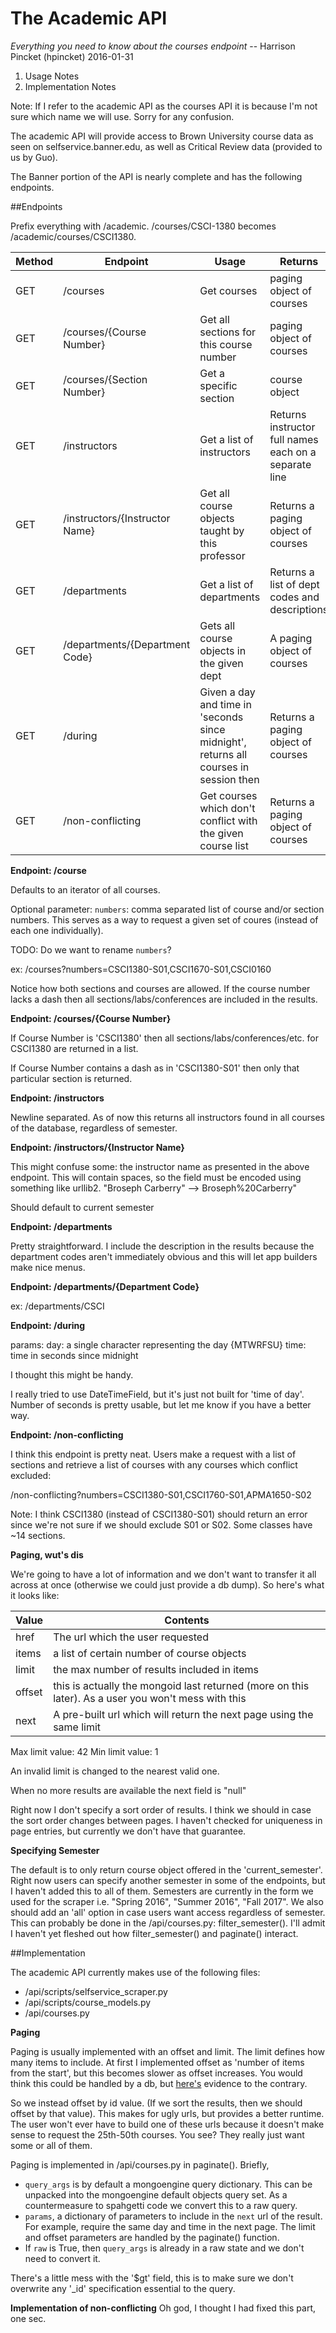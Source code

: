 # The Academic API
*Everything you need to know about the courses endpoint*
-- Harrison Pincket (hpincket) 2016-01-31

1. Usage Notes
2. Implementation Notes

Note: If I refer to the academic API as the courses API it is because I'm not
sure which name we will use. Sorry for any confusion.

The academic API will provide access to Brown University course data as seen on
selfservice.banner.edu, as well as Critical Review data (provided to us by Guo).

The Banner portion of the API is nearly complete and has the following
endpoints.

##Endpoints

Prefix everything with /academic. /courses/CSCI-1380 becomes
/academic/courses/CSCI1380.

| Method | Endpoint | Usage | Returns | 
|---|---|---|---|
|GET|/courses|Get courses|paging object of courses|
|GET|/courses/{Course Number}|Get all sections for this course number|paging object of courses|
|GET|/courses/{Section Number}|Get a specific section| course object|
|GET|/instructors|Get a list of instructors|Returns instructor full names each on a separate line|
|GET|/instructors/{Instructor Name}|Get all course objects taught by this professor|Returns a paging object of courses|
|GET|/departments|Get a list of departments | Returns a list of dept codes and descriptions|
|GET|/departments/{Department Code}| Gets all course objects in the given dept| A paging object of courses|
|GET|/during|Given a day and time in 'seconds since midnight', returns all courses in session then| Returns a paging object of courses|
|GET|/non-conflicting|Get courses which don't conflict with the given course list|Returns a paging object of courses|

**Endpoint: /course**

Defaults to an iterator of all courses.

Optional parameter: `numbers`: comma separated list of course and/or section
numbers. This serves as a way to request a given set of coures (instead of each
one individually).

TODO: Do we want to rename `numbers`?

ex: /courses?numbers=CSCI1380-S01,CSCI1670-S01,CSCI0160

Notice how both sections and courses are allowed. If the course number lacks a
dash then all sections/labs/conferences are included in the results.


**Endpoint: /courses/{Course Number}**

If Course Number is 'CSCI1380' then all sections/labs/conferences/etc. for
CSCI1380 are returned in a list.

If Course Number contains a dash as in 'CSCI1380-S01' then only that particular
section is returned.

**Endpoint: /instructors**

Newline separated. As of now this returns all instructors found in all courses
of the database, regardless of semester.

**Endpoint: /instructors/{Instructor Name}**

This might confuse some: the instructor name as presented in the above endpoint.
This will contain spaces, so the field must be encoded using something like
urllib2. "Broseph Carberry" --> Broseph%20Carberry"

Should default to current semester

**Endpoint: /departments**

Pretty straightforward. I include the description in the results because the
department codes aren't immediately obvious and this will let app builders make
nice menus.

**Endpoint: /departments/{Department Code}**

ex:
/departments/CSCI

**Endpoint: /during**

params:
day: a single character representing the day {MTWRFSU}
time: time in seconds since midnight

I thought this might be handy. 

I really tried to use DateTimeField, but it's just not built for 'time of day'.
Number of seconds is pretty usable, but let me know if you have a better way.

**Endpoint: /non-conflicting**

I think this endpoint is pretty neat. Users make a request with a list of
sections and retrieve a list of courses with any courses which conflict
excluded:

/non-conflicting?numbers=CSCI1380-S01,CSCI1760-S01,APMA1650-S02

Note: I think CSCI1380 (instead of CSCI1380-S01) should return an error since
we're not sure if we should exclude S01 or S02. Some classes have ~14 sections.

**Paging, wut's dis**

We're going to have a lot of information and we don't want to transfer it all
across at once (otherwise we could just provide a db dump). So here's what it
looks like:

|Value|Contents|
| ---- | -----|
| href | The url which the user requested |
| items | a list of certain number of course objects |
| limit | the max number of results included in items|
| offset | this is actually the mongoid last returned (more on this later). As a user you won't mess with this|
| next | A pre-built url which will return the next page using the same limit|

Max limit value: 42
Min limit value: 1

An invalid limit is changed to the nearest valid one.

When no more results are available the next field is "null"

Right now I don't specify a sort order of results. I think we should in case the
sort order changes between pages. I haven't checked for uniqueness in page
entries, but currently we don't have that guarantee.


**Specifying Semester**

The default is to only return course object offered in the 'current_semester'.
Right now users can specify another semester in some of the endpoints, but I
haven't added this to all of them. Semesters are currently in the form we used
for the scraper i.e. "Spring 2016", "Summer 2016", "Fall 2017". We also should
add an 'all' option in case users want access regardless of semester. This
can probably be done in the /api/courses.py: filter_semester(). I'll admit I
haven't yet fleshed out how filter_semester() and paginate() interact.



##Implementation

The academic API currently makes use of the following files:
* /api/scripts/selfservice_scraper.py
* /api/scripts/course_models.py
* /api/courses.py

**Paging**

Paging is usually implemented with an offset and limit. The limit defines how
many items to include. At first I implemented offset as 'number of items from
the start', but this becomes slower as offset increases. You would think this
could be handled by a db, but [here's](https://docs.mongodb.org/manual/reference/method/cursor.skip/)
evidence to the contrary. 

So we instead offset by id value. (If we sort the results, then we should offset
by that value). This makes for ugly urls, but provides a better runtime. The
user won't ever have to build one of these urls because it doesn't make sense to
request the 25th-50th courses. You see? They really just want some or all of
them.

Paging is implemented in /api/courses.py in paginate(). Briefly,
* `query_args` is by default a mongoengine query dictionary. This can be unpacked
  into the mongoengine default objects query set. As a countermeasure to
  spahgetti code we convert this to a raw query.
* `params`, a dictionary of parameters to include in the `next` url of the
  result. For example, require the same day and time in the next page. The limit
  and offset parameters are handled by the paginate() function.
* If `raw` is True, then `query_args` is already in a raw state and we don't
  need to convert it.
 
There's a little mess with the '$gt' field, this is to make sure we don't
overwrite any '\_id' specification essential to the query.


**Implementation of non-conflicting**
Oh god, I thought I had fixed this part, one sec.

